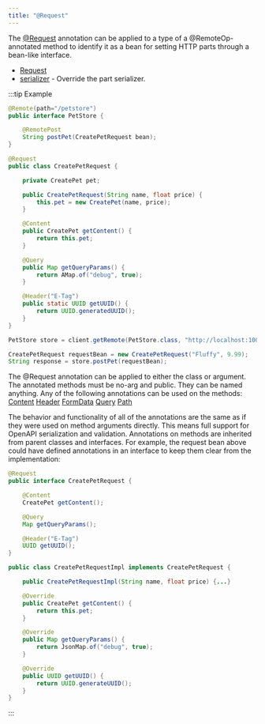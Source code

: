 ```yaml
---
title: "@Request"
---
```


The [@Request](../apidocs/org/apache/juneau/http/annotation/Request.html) annotation can be applied to a type of a @RemoteOp-annotated method to identify it as a bean for setting HTTP parts through a bean-like interface.
- [Request](../apidocs/org/apache/juneau/http/annotation/Request.html)
- [serializer](../apidocs/org/apache/juneau/http/annotation/Request.html#serializer()) - Override the part serializer.

:::tip Example


```java
@Remote(path="/petstore")
public interface PetStore {

    @RemotePost
    String postPet(CreatePetRequest bean);
}
```


```java
@Request
public class CreatePetRequest {

    private CreatePet pet;

    public CreatePetRequest(String name, float price) {
        this.pet = new CreatePet(name, price);
    }

    @Content
    public CreatePet getContent() {
        return this.pet;
    }

    @Query
    public Map getQueryParams() {
        return AMap.of("debug", true);
    }

    @Header("E-Tag")
    public static UUID getUUID() {
        return UUID.generatedUUID();
    }
}
```


```java
PetStore store = client.getRemote(PetStore.class, "http://localhost:10000");

CreatePetRequest requestBean = new CreatePetRequest("Fluffy", 9.99);
String response = store.postPet(requestBean);
```


The @Request annotation can be applied to either the class or argument.
The annotated methods must be no-arg and public.
They can be named anything.
Any of the following annotations can be used on the methods:
<tree>
<node-0><java-annotation>[Content](../apidocs/org/apache/juneau/http/annotation/Content.html)</java-annotation></node-0>
<node-0><java-annotation>[Header](../apidocs/org/apache/juneau/http/annotation/Header.html)</java-annotation></node-0>
<node-0><java-annotation>[FormData](../apidocs/org/apache/juneau/http/annotation/FormData.html)</java-annotation></node-0>
<node-0><java-annotation>[Query](../apidocs/org/apache/juneau/http/annotation/Query.html)</java-annotation></node-0>
<node-0><java-annotation>[Path](../apidocs/org/apache/juneau/http/annotation/Path.html)</java-annotation></node-0>
</tree>

The behavior and functionality of all of the annotations are the same as if they were used on method arguments directly.
This means full support for OpenAPI serialization and validation.
Annotations on methods are inherited from parent classes and interfaces.
For example, the request bean above could have defined annotations in an interface to keep them clear from the implementation:

```java
@Request
public interface CreatePetRequest {

    @Content
    CreatePet getContent();

    @Query
    Map getQueryParams();

    @Header("E-Tag")
    UUID getUUID();
}
```


```java
public class CreatePetRequestImpl implements CreatePetRequest {

    public CreatePetRequestImpl(String name, float price) {...}

    @Override
    public CreatePet getContent() {
        return this.pet;
    }

    @Override
    public Map getQueryParams() {
        return JsonMap.of("debug", true);
    }

    @Override
    public UUID getUUID() {
        return UUID.generateUUID();
    }
}

```

:::
